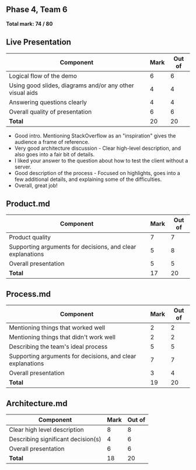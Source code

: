 ## Phase 4, Team 6

__Total mark: 74 / 80__

## Live Presentation

| Component | Mark | Out of |
| --------- | ---- | ------ |
| Logical flow of the demo                                  | 6 | 6 |
| Using good slides, diagrams and/or any other visual aids  | 4 | 4 |
| Answering questions clearly                               | 4 | 4 |
| Overall quality of presentation                           | 6 | 6 |
| __Total__                                                 | 20 | 20 |


 * Good intro. Mentioning StackOverflow as an "inspiration" gives the audience a frame of reference.
 * Very good architecture discussion - Clear high-level description, and also goes into a fair bit of details.
 * I liked your answer to the question about how to test the client without a server.
 * Good description of the process - Focused on highlights, goes into a few additional details, and explaining some of the difficulties.
 * Overall, great job!


## Product.md

| Component | Mark | Out of |
| --------- | ---- | ------ |
| Product quality | 7 | 7 |
| Supporting arguments for decisions, and clear explanations | 5 | 8 |
| Overall presentation | 5 | 5 |
| __Total__ | 17 | 20 |

## Process.md

| Component | Mark | Out of |
| --------- | ---- | ------ |
| Mentioning things that worked well | 2 |  2 |
| Mentioning things that didn't work well | 2 | 2 |
| Describing the team's ideal process | 5 | 5 |
| Supporting arguments for decisions, and clear explanations | 7 | 7 |
| Overall presentation | 3 | 4 |
| __Total__ | 19 | 20 |

## Architecture.md

| Component | Mark | Out of |
| --------- | ---- | ------ |
| Clear high level description | 8 |  8 |
| Describing significant decision(s) | 4 | 6 |
| Overall presentation | 6 | 6 |
| __Total__ | 18 | 20 |


